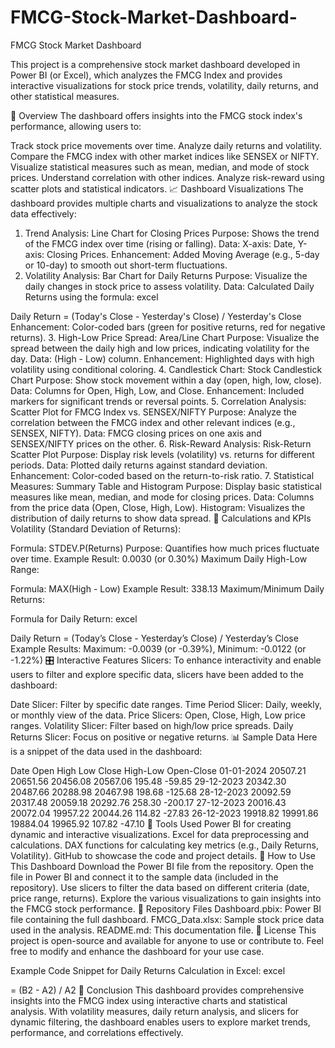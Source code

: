 # FMCG-Stock-Market-Dashboard-
FMCG Stock Market Dashboard 

This project is a comprehensive stock market dashboard developed in Power BI (or Excel), which analyzes the FMCG Index and provides interactive visualizations for stock price trends, volatility, daily returns, and other statistical measures.

📂 Overview
The dashboard offers insights into the FMCG stock index's performance, allowing users to:

Track stock price movements over time.
Analyze daily returns and volatility.
Compare the FMCG index with other market indices like SENSEX or NIFTY.
Visualize statistical measures such as mean, median, and mode of stock prices.
Understand correlation with other indices.
Analyze risk-reward using scatter plots and statistical indicators.
📈 Dashboard Visualizations
The dashboard provides multiple charts and visualizations to analyze the stock data effectively:

1. Trend Analysis: Line Chart for Closing Prices
Purpose: Shows the trend of the FMCG index over time (rising or falling).
Data: X-axis: Date, Y-axis: Closing Prices.
Enhancement: Added Moving Average (e.g., 5-day or 10-day) to smooth out short-term fluctuations.
2. Volatility Analysis: Bar Chart for Daily Returns
Purpose: Visualize the daily changes in stock price to assess volatility.
Data: Calculated Daily Returns using the formula:
excel

Daily Return = (Today's Close - Yesterday's Close) / Yesterday's Close
Enhancement: Color-coded bars (green for positive returns, red for negative returns).
3. High-Low Price Spread: Area/Line Chart
Purpose: Visualize the spread between the daily high and low prices, indicating volatility for the day.
Data: (High - Low) column.
Enhancement: Highlighted days with high volatility using conditional coloring.
4. Candlestick Chart: Stock Candlestick Chart
Purpose: Show stock movement within a day (open, high, low, close).
Data: Columns for Open, High, Low, and Close.
Enhancement: Included markers for significant trends or reversal points.
5. Correlation Analysis: Scatter Plot for FMCG Index vs. SENSEX/NIFTY
Purpose: Analyze the correlation between the FMCG index and other relevant indices (e.g., SENSEX, NIFTY).
Data: FMCG closing prices on one axis and SENSEX/NIFTY prices on the other.
6. Risk-Reward Analysis: Risk-Return Scatter Plot
Purpose: Display risk levels (volatility) vs. returns for different periods.
Data: Plotted daily returns against standard deviation.
Enhancement: Color-coded based on the return-to-risk ratio.
7. Statistical Measures: Summary Table and Histogram
Purpose: Display basic statistical measures like mean, median, and mode for closing prices.
Data: Columns from the price data (Open, Close, High, Low).
Histogram: Visualizes the distribution of daily returns to show data spread.
🧮 Calculations and KPIs
Volatility (Standard Deviation of Returns):

Formula: STDEV.P(Returns)
Purpose: Quantifies how much prices fluctuate over time.
Example Result: 0.0030 (or 0.30%)
Maximum Daily High-Low Range:

Formula: MAX(High - Low)
Example Result: 338.13
Maximum/Minimum Daily Returns:

Formula for Daily Return:
excel

Daily Return = (Today’s Close - Yesterday’s Close) / Yesterday’s Close
Example Results: Maximum: -0.0039 (or -0.39%), Minimum: -0.0122 (or -1.22%)
🎛️ Interactive Features
Slicers:
To enhance interactivity and enable users to filter and explore specific data, slicers have been added to the dashboard:

Date Slicer: Filter by specific date ranges.
Time Period Slicer: Daily, weekly, or monthly view of the data.
Price Slicers: Open, Close, High, Low price ranges.
Volatility Slicer: Filter based on high/low price spreads.
Daily Returns Slicer: Focus on positive or negative returns.
📊 Sample Data
Here is a snippet of the data used in the dashboard:

Date	Open	High	Low	Close	High-Low	Open-Close
01-01-2024	20507.21	20651.56	20456.08	20567.06	195.48	-59.85
29-12-2023	20342.30	20487.66	20288.98	20467.98	198.68	-125.68
28-12-2023	20092.59	20317.48	20059.18	20292.76	258.30	-200.17
27-12-2023	20016.43	20072.04	19957.22	20044.26	114.82	-27.83
26-12-2023	19918.82	19991.86	19884.04	19965.92	107.82	-47.10
🔧 Tools Used
Power BI for creating dynamic and interactive visualizations.
Excel for data preprocessing and calculations.
DAX functions for calculating key metrics (e.g., Daily Returns, Volatility).
GitHub to showcase the code and project details.
🚀 How to Use This Dashboard
Download the Power BI file from the repository.
Open the file in Power BI and connect it to the sample data (included in the repository).
Use slicers to filter the data based on different criteria (date, price range, returns).
Explore the various visualizations to gain insights into the FMCG stock performance.
📎 Repository Files
Dashboard.pbix: Power BI file containing the full dashboard.
FMCG_Data.xlsx: Sample stock price data used in the analysis.
README.md: This documentation file.
📝 License
This project is open-source and available for anyone to use or contribute to. Feel free to modify and enhance the dashboard for your use case.

Example Code Snippet for Daily Returns Calculation in Excel:
excel

= (B2 - A2) / A2
🌟 Conclusion
This dashboard provides comprehensive insights into the FMCG index using interactive charts and statistical analysis. With volatility measures, daily return analysis, and slicers for dynamic filtering, the dashboard enables users to explore market trends, performance, and correlations effectively.


